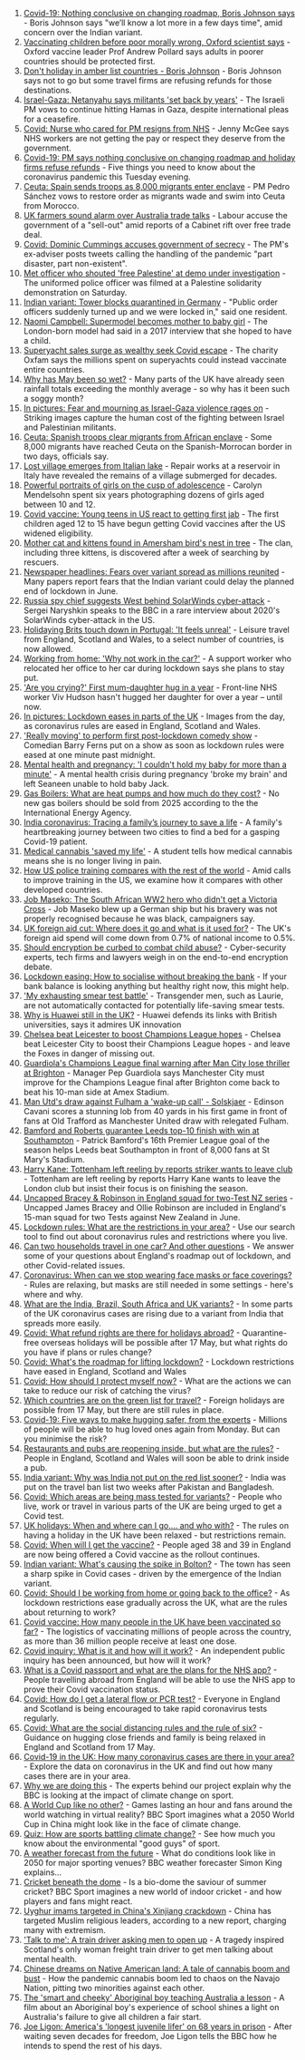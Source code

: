 1. [Covid-19: Nothing conclusive on changing roadmap, Boris Johnson says](https://www.bbc.co.uk/news/uk-57159286) - Boris Johnson says "we’ll know a lot more in a few days time", amid concern over the Indian variant.
2. [Vaccinating children before poor morally wrong, Oxford scientist says](https://www.bbc.co.uk/news/health-57155943) - Oxford vaccine leader Prof Andrew Pollard says adults in poorer countries should be protected first.
3. [Don't holiday in amber list countries - Boris Johnson](https://www.bbc.co.uk/news/business-57158372) - Boris Johnson says not to go but some travel firms are refusing refunds for those destinations.
4. [Israel-Gaza: Netanyahu says militants 'set back by years'](https://www.bbc.co.uk/news/world-middle-east-57161333) - The Israeli PM vows to continue hitting Hamas in Gaza, despite international pleas for a ceasefire.
5. [Covid: Nurse who cared for PM resigns from NHS](https://www.bbc.co.uk/news/uk-57162428) - Jenny McGee says NHS workers are not getting the pay or respect they deserve from the government.
6. [Covid-19: PM says nothing conclusive on changing roadmap and holiday firms refuse refunds](https://www.bbc.co.uk/news/uk-57162577) - Five things you need to know about the coronavirus pandemic this Tuesday evening.
7. [Ceuta: Spain sends troops as 8,000 migrants enter enclave](https://www.bbc.co.uk/news/world-europe-57156320) - PM Pedro Sánchez vows to restore order as migrants wade and swim into Ceuta from Morocco.
8. [UK farmers sound alarm over Australia trade talks](https://www.bbc.co.uk/news/business-57157094) - Labour accuse the government of a "sell-out" amid reports of a Cabinet rift over free trade deal.
9. [Covid: Dominic Cummings accuses government of secrecy](https://www.bbc.co.uk/news/uk-politics-57160291) - The PM's ex-adviser posts tweets calling the handling of the pandemic "part disaster, part non-existent".
10. [Met officer who shouted 'free Palestine' at demo under investigation](https://www.bbc.co.uk/news/uk-england-london-57159166) - The uniformed police officer was filmed at a Palestine solidarity demonstration on Saturday.
11. [Indian variant: Tower blocks quarantined in Germany](https://www.bbc.co.uk/news/world-europe-57164317) - "Public order officers suddenly turned up and we were locked in," said one resident.
12. [Naomi Campbell: Supermodel becomes mother to baby girl](https://www.bbc.co.uk/news/uk-england-london-57148900) - The London-born model had said in a 2017 interview that she hoped to have a child.
13. [Superyacht sales surge as wealthy seek Covid escape](https://www.bbc.co.uk/news/business-57158371) - The charity Oxfam says the millions spent on superyachts could instead vaccinate entire countries.
14. [Why has May been so wet?](https://www.bbc.co.uk/weather/features/57156159) - Many parts of the UK have already seen rainfall totals exceeding the monthly average - so why has it been such a soggy month?
15. [In pictures: Fear and mourning as Israel-Gaza violence rages on](https://www.bbc.co.uk/news/world-middle-east-57154557) - Striking images capture the human cost of the fighting between Israel and Palestinian militants.
16. [Ceuta: Spanish troops clear migrants from African enclave](https://www.bbc.co.uk/news/world-europe-57159296) - Some 8,000 migrants have reached Ceuta on the Spanish-Morrocan border in two days, officials say.
17. [Lost village emerges from Italian lake](https://www.bbc.co.uk/news/world-europe-57156312) - Repair works at a reservoir in Italy have revealed the remains of a village submerged for decades.
18. [Powerful portraits of girls on the cusp of adolescence](https://www.bbc.co.uk/news/in-pictures-57062159) - Carolyn Mendelsohn spent six years photographing dozens of girls aged between 10 and 12.
19. [Covid vaccine: Young teens in US react to getting first jab](https://www.bbc.co.uk/news/world-us-canada-57147328) - The first children aged 12 to 15 have begun getting Covid vaccines after the US widened eligibility.
20. [Mother cat and kittens found in Amersham bird's nest in tree](https://www.bbc.co.uk/news/uk-england-beds-bucks-herts-57156565) - The clan, including three kittens, is discovered after a week of searching by rescuers.
21. [Newspaper headlines: Fears over variant spread as millions reunited](https://www.bbc.co.uk/news/blogs-the-papers-57152399) - Many papers report fears that the Indian variant could delay the planned end of lockdown in June.
22. [Russia spy chief suggests West behind SolarWinds cyber-attack](https://www.bbc.co.uk/news/world-europe-57144297) - Sergei Naryshkin speaks to the BBC in a rare interview about 2020's SolarWinds cyber-attack in the US.
23. [Holidaying Brits touch down in Portugal: 'It feels unreal'](https://www.bbc.co.uk/news/business-57150141) - Leisure travel from England, Scotland and Wales, to a select number of countries, is now allowed.
24. [Working from home: 'Why not work in the car?'](https://www.bbc.co.uk/news/uk-england-nottinghamshire-57105066) - A support worker who relocated her office to her car during lockdown says she plans to stay put.
25. ['Are you crying?' First mum-daughter hug in a year](https://www.bbc.co.uk/news/uk-57150385) - Front-line NHS worker Viv Hudson hasn't hugged her daughter for over a year – until now.
26. [In pictures: Lockdown eases in parts of the UK](https://www.bbc.co.uk/news/in-pictures-57141035) - Images from the day, as coronavirus rules are eased in England, Scotland and Wales.
27. ['Really moving' to perform first post-lockdown comedy show](https://www.bbc.co.uk/news/entertainment-arts-57142118) - Comedian Barry Ferns put on a show as soon as lockdown rules were eased at one minute past midnight.
28. [Mental health and pregnancy: 'I couldn't hold my baby for more than a minute'](https://www.bbc.co.uk/news/disability-57107048) - A mental health crisis during pregnancy 'broke my brain' and left Seaneen unable to hold baby Jack.
29. [Gas Boilers: What are heat pumps and how much do they cost?](https://www.bbc.co.uk/news/science-environment-57159056) - No new gas boilers should be sold from 2025 according to the the International Energy Agency.
30. [India coronavirus: Tracing a family’s journey to save a life](https://www.bbc.co.uk/news/world-asia-india-57111161) - A family's heartbreaking journey between two cities to find a bed for a gasping Covid-19 patient.
31. [Medical cannabis 'saved my life'](https://www.bbc.co.uk/news/health-57098858) - A student tells how medical cannabis means she is no longer living in pain.
32. [How US police training compares with the rest of the world](https://www.bbc.co.uk/news/world-us-canada-56834733) - Amid calls to improve training in the US, we examine how it compares with other developed countries.
33. [Job Maseko: The South African WW2 hero who didn't get a Victoria Cross](https://www.bbc.co.uk/news/world-africa-57145242) - Job Maseko blew up a German ship but his bravery was not properly recognised because he was black, campaigners say.
34. [UK foreign aid cut: Where does it go and what is it used for?](https://www.bbc.co.uk/news/newsbeat-39653421) - The UK's foreign aid spend will come down from 0.7% of national income to 0.5%.
35. [Should encryption be curbed to combat child abuse?](https://www.bbc.co.uk/news/business-57050689) - Cyber-security experts, tech firms and lawyers weigh in on the end-to-end encryption debate.
36. [Lockdown easing: How to socialise without breaking the bank](https://www.bbc.co.uk/news/newsbeat-57117336) - If your bank balance is looking anything but healthy right now, this might help.
37. ['My exhausting smear test battle'](https://www.bbc.co.uk/news/health-56942480) - Transgender men, such as Laurie, are not automatically contacted for potentially life-saving smear tests.
38. [Why is Huawei still in the UK?](https://www.bbc.co.uk/news/technology-57146140) - Huawei defends its links with British universities, says it admires UK innovation
39. [Chelsea beat Leicester to boost Champions League hopes](https://www.bbc.co.uk/sport/football/57066729) - Chelsea beat Leicester City to boost their Champions League hopes - and leave the Foxes in danger of missing out.
40. [Guardiola's Champions League final warning after Man City lose thriller at Brighton](https://www.bbc.co.uk/sport/football/57066733) - Manager Pep Guardiola says Manchester City must improve for the Champions League final after Brighton come back to beat his 10-man side at Amex Stadium.
41. [Man Utd's draw against Fulham a 'wake-up call' - Solskjaer](https://www.bbc.co.uk/sport/football/57066741) - Edinson Cavani scores a stunning lob from 40 yards in his first game in front of fans at Old Trafford as Manchester United draw with relegated Fulham.
42. [Bamford and Roberts guarantee Leeds top-10 finish with win at Southampton](https://www.bbc.co.uk/sport/football/57066732) - Patrick Bamford's 16th Premier League goal of the season helps Leeds beat Southampton in front of 8,000 fans at St Mary's Stadium.
43. [Harry Kane: Tottenham left reeling by reports striker wants to leave club](https://www.bbc.co.uk/sport/football/57154386) - Tottenham are left reeling by reports Harry Kane wants to leave the London club but insist their focus is on finishing the season.
44. [Uncapped Bracey & Robinson in England squad for two-Test NZ series](https://www.bbc.co.uk/sport/cricket/57156635) - Uncapped James Bracey and Ollie Robinson are included in England's 15-man squad for two Tests against New Zealand in June.
45. [Lockdown rules: What are the restrictions in your area?](https://www.bbc.co.uk/news/uk-54373904) - Use our search tool to find out about coronavirus rules and restrictions where you live.
46. [Can two households travel in one car? And other questions](https://www.bbc.co.uk/news/world-asia-china-51176409) - We answer some of your questions about England's roadmap out of lockdown, and other Covid-related issues.
47. [Coronavirus: When can we stop wearing face masks or face coverings?](https://www.bbc.co.uk/news/health-51205344) - Rules are relaxing, but masks are still needed in some settings - here's where and why.
48. [What are the India, Brazil, South Africa and UK variants?](https://www.bbc.co.uk/news/health-55659820) - In some parts of the UK coronavirus cases are rising due to a variant from India that spreads more easily.
49. [Covid: What refund rights are there for holidays abroad?](https://www.bbc.co.uk/news/business-51615412) - Quarantine-free overseas holidays will be possible after 17 May, but what rights do you have if plans or rules change?
50. [Covid: What's the roadmap for lifting lockdown?](https://www.bbc.co.uk/news/explainers-52530518) - Lockdown restrictions have eased in England, Scotland and Wales
51. [Covid: How should I protect myself now?](https://www.bbc.co.uk/news/health-57087517) - What are the actions we can take to reduce our risk of catching the virus?
52. [Which countries are on the green list for travel?](https://www.bbc.co.uk/news/explainers-52544307) - Foreign holidays are possible from 17 May, but there are still rules in place.
53. [Covid-19: Five ways to make hugging safer, from the experts](https://www.bbc.co.uk/news/uk-57083571) - Millions of people will be able to hug loved ones again from Monday. But can you minimise the risk?
54. [Restaurants and pubs are reopening inside, but what are the rules?](https://www.bbc.co.uk/news/business-52977388) - People in England, Scotland and Wales will soon be able to drink inside a pub.
55. [India variant: Why was India not put on the red list sooner?](https://www.bbc.co.uk/news/56801288) - India was put on the travel ban list two weeks after Pakistan and Bangladesh.
56. [Covid: Which areas are being mass tested for variants?](https://www.bbc.co.uk/news/explainers-54872039) - People who live, work or travel in various parts of the UK are being urged to get a Covid test.
57. [UK holidays: When and where can I go.... and who with?](https://www.bbc.co.uk/news/explainers-52646738) - The rules on having a holiday in the UK have been relaxed - but restrictions remain.
58. [Covid: When will I get the vaccine?](https://www.bbc.co.uk/news/health-55045639) - People aged 38 and 39 in England are now being offered a Covid vaccine as the rollout continues.
59. [Indian variant: What's causing the spike in Bolton?](https://www.bbc.co.uk/news/health-57094274) - The town has seen a sharp spike in Covid cases - driven by the emergence of the Indian variant.
60. [Covid: Should I be working from home or going back to the office?](https://www.bbc.co.uk/news/business-52567567) - As lockdown restrictions ease gradually across the UK, what are the rules about returning to work?
61. [Covid vaccine: How many people in the UK have been vaccinated so far?](https://www.bbc.co.uk/news/health-55274833) - The logistics of vaccinating millions of people across the country, as more than 36 million people receive at least one dose.
62. [Covid inquiry: What is it and how will it work?](https://www.bbc.co.uk/news/explainers-57085964) - An independent public inquiry has been announced, but how will it work?
63. [What is a Covid passport and what are the plans for the NHS app?](https://www.bbc.co.uk/news/explainers-55718553) - People travelling abroad from England will be able to use the NHS app to prove their Covid vaccination status.
64. [Covid: How do I get a lateral flow or PCR test?](https://www.bbc.co.uk/news/health-51943612) - Everyone in England and Scotland is being encouraged to take rapid coronavirus tests regularly.
65. [Covid: What are the social distancing rules and the rule of six?](https://www.bbc.co.uk/news/uk-51506729) - Guidance on hugging close friends and family is being relaxed in England and Scotland from 17 May.
66. [Covid-19 in the UK: How many coronavirus cases are there in your area?](https://www.bbc.co.uk/news/uk-51768274) - Explore the data on coronavirus in the UK and find out how many cases there are in your area.
67. [Why we are doing this](https://www.bbc.co.uk/sport/56972366) - The experts behind our project explain why the BBC is looking at the impact of climate change on sport.
68. [A World Cup like no other?](https://www.bbc.co.uk/sport/56972365) - Games lasting an hour and fans around the world watching in virtual reality? BBC Sport imagines what a 2050 World Cup in China might look like in the face of climate change.
69. [Quiz: How are sports battling climate change?](https://www.bbc.co.uk/sport/57068988) - See how much you know about the environmental "good guys" of sport.
70. [A weather forecast from the future](https://www.bbc.co.uk/sport/56972367) - What do conditions look like in 2050 for major sporting venues? BBC weather forecaster Simon King explains...
71. [Cricket beneath the dome](https://www.bbc.co.uk/sport/56972368) - Is a bio-dome the saviour of summer cricket? BBC Sport imagines a new world of indoor cricket - and how players and fans might react.
72. [Uyghur imams targeted in China's Xinjiang crackdown](https://www.bbc.co.uk/news/world-asia-china-56986057) - China has targeted Muslim religious leaders, according to a new report, charging many with extremism.
73. ['Talk to me': A train driver asking men to open up](https://www.bbc.co.uk/news/stories-57060971) - A tragedy inspired Scotland's only woman freight train driver to get men talking about mental health.
74. [Chinese dreams on Native American land: A tale of cannabis boom and bust](https://www.bbc.co.uk/news/world-us-canada-56835897) - How the pandemic cannabis boom led to chaos on the Navajo Nation, pitting two minorities against each other.
75. [The 'smart and cheeky' Aboriginal boy teaching Australia a lesson](https://www.bbc.co.uk/news/stories-56544429) - A film about an Aboriginal boy's experience of school shines a light on Australia's failure to give all children a fair start.
76. [Joe Ligon: America's 'longest juvenile lifer' on 68 years in prison](https://www.bbc.co.uk/news/world-us-canada-57022924) - After waiting seven decades for freedom, Joe Ligon tells the BBC how he intends to spend the rest of his days.
